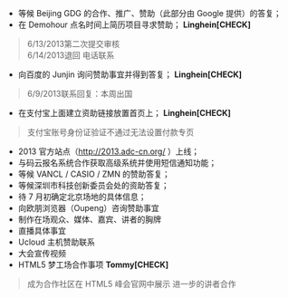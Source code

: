 * 等候 Beijing GDG 的合作、推广、赞助（此部分由 Google 提供）的答复；
* 在 Demohour 点名时间上简历项目寻求赞助； __Linghein[CHECK]__

> 6/13/2013第二次提交审核<br/>
  6/14/2013退回 电话联系

* 向百度的 Junjin 询问赞助事宜并得到答复； __Linghein[CHECK]__

> 6/9/2013联系回复：本周出国

* 在支付宝上面建立资助链接放置首页上； __Linghein[CHECK]__

> 支付宝账号身份证验证不通过无法设置付款专页

* 2013 官方站点（http://2013.adc-cn.org/ ）上线；
* 与码云报名系统合作获取高级系统并使用短信通知功能；
* 等候 VANCL / CASIO / ZMN 的赞助答复；
* 等候深圳市科技创新委员会处的资助答复；
* 待 7 月初确定北京场地的具体信息；
* 向欧朋浏览器（Oupeng）咨询赞助事宜
* 制作在场观众、媒体、嘉宾、讲者的胸牌
* 直播具体事宜
* Ucloud 主机赞助联系
* 大会宣传视频
* HTML5 梦工场合作事项  __Tommy[CHECK]__

> 成为合作社区在 HTML5 峰会官网中展示
  进一步的讲者合作
